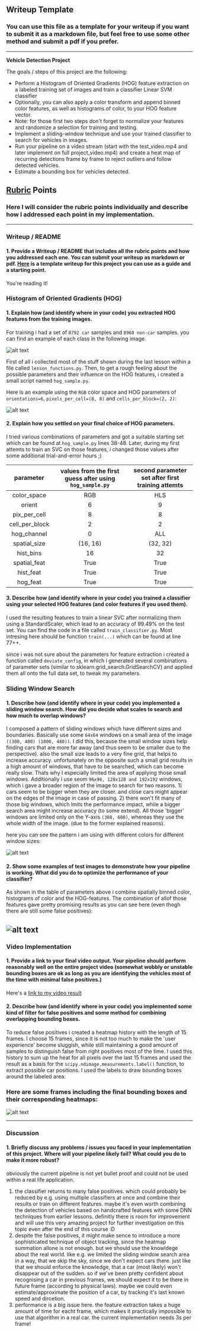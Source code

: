 ## Writeup Template
### You can use this file as a template for your writeup if you want to submit it as a markdown file, but feel free to use some other method and submit a pdf if you prefer.

---

**Vehicle Detection Project**

The goals / steps of this project are the following:

* Perform a Histogram of Oriented Gradients (HOG) feature extraction on a labeled training set of images and train a classifier Linear SVM classifier
* Optionally, you can also apply a color transform and append binned color features, as well as histograms of color, to your HOG feature vector. 
* Note: for those first two steps don't forget to normalize your features and randomize a selection for training and testing.
* Implement a sliding-window technique and use your trained classifier to search for vehicles in images.
* Run your pipeline on a video stream (start with the test_video.mp4 and later implement on full project_video.mp4) and create a heat map of recurring detections frame by frame to reject outliers and follow detected vehicles.
* Estimate a bounding box for vehicles detected.

[//]: # (Image References)
[image1]: ./examples/car_not_car.png
[image2]: ./examples/HOG_example.png
[image3]: ./examples/sliding_window_pattern.png
[image4]: ./examples/sliding_window_results.png
[image5]: ./examples/bboxes_and_heat.png
[video1]: ./project_video.mp4

## [Rubric](https://review.udacity.com/#!/rubrics/513/view) Points
### Here I will consider the rubric points individually and describe how I addressed each point in my implementation.  

---
### Writeup / README

#### 1. Provide a Writeup / README that includes all the rubric points and how you addressed each one.  You can submit your writeup as markdown or pdf.  [Here](https://github.com/udacity/CarND-Vehicle-Detection/blob/master/writeup_template.md) is a template writeup for this project you can use as a guide and a starting point.  

You're reading it!

### Histogram of Oriented Gradients (HOG)

#### 1. Explain how (and identify where in your code) you extracted HOG features from the training images.

For training i had a set of `8792 car` samples and `8968 non-car` samples. you can find an example of each class in the following image.

![alt text][image1]

First of all i collected most of the stuff shown during the last lesson within a file called `lesson_functions.py`.
Then, to get a rough feeling about the possible parameters and their influence on the HOG features, i created a small script named `hog_sample.py`.

Here is an example using the `RGB` color space and HOG parameters of `orientations=6`, `pixels_per_cell=(8, 8)` and `cells_per_block=(2, 2)`:

![alt text][image2]


#### 2. Explain how you settled on your final choice of HOG parameters.

I tried various combinations of parameters and got a suitable starting set which can be found at `hog_sample.py` lines 38-48. Later, during my first attemts to train an SVC on those features, i changed those values after some additional trial-and-error hours ;)

| parameter         		| values from the first guess	after using `hog_sample.py`| second parameter set after first training attemts |
|:---------------------:|:---------------:|:---------------:|
| color_space |	RGB | HLS 	|
| orient |	6 | 9	|
| pix_per_cell |  8	| 8	|
| cell_per_block |  2	| 2	|
| hog_channel | 0	| ALL	|
| spatial_size |  (16, 16)	| (32, 32)	|
| hist_bins | 16	| 32	|
| spatial_feat | True	| True	|
| hist_feat |	True | True	|
| hog_feat | True	| True	|


#### 3. Describe how (and identify where in your code) you trained a classifier using your selected HOG features (and color features if you used them).

I used the resulting features to train a linear SVC after normalizing them using a StandardScaler, which lead to an accuracy of 99.49% on the test set. You can find the code in a file called `train_classifier.py`. Most intresing here should be function `train(...)` which can be found at line 77++.

since i was not sure about the parameters for feature extraction i created a function called `deviate_config`, in which i generated several combinations of parameter sets (similar to sklearn.grid_search.GridSearchCV) and applied them all onto the full data set, to tweak my parameters.


### Sliding Window Search

#### 1. Describe how (and identify where in your code) you implemented a sliding window search.  How did you decide what scales to search and how much to overlap windows?

I composed a pattern of sliding windows which have different sizes and boundaries. Basically use some `64x64` windows on a small area of the image `((300, 400) (1000, 480))`. I did this, because the small window sizes help finding cars that are more far away (and thus seem to be smaller due to the perspective). also the small size leads to a very fine grid, that helps to increase accuracy. unfortunately on the opposite such a small grid results in a high amount of windows, that have to be searched, which can become really slow. Thats why I especially limited the area of applying those small windows.
Additionally i use seom `96x96, 128x128 and 192x192` windows, which i gave a broader region of the image to search for two reasons. 1) cars seem to be bigger when they are closer. and close cars might appear on the edges of the image in case of passing. 2) there won't fit many of those big windows, which lmits the performance impact, while a bigger search area might increase accuracy (to some extend).
All those 'bigger' windows are limited only on the Y-axis `(380, 600)`, whereas they use the whole width of the image. (due to the former explained reasons).

here you can see the pattern i am using with different colors for different window sizes:

![alt text][image3]

#### 2. Show some examples of test images to demonstrate how your pipeline is working.  What did you do to optimize the performance of your classifier?

As shown in the table of parameters above i combine spatially binned color, histograms of color and the HOG-features. The combination of allof those features gave pretty promising results as you can see here (even thogh there are still some false positives):

![alt text][image4]
---

### Video Implementation

#### 1. Provide a link to your final video output.  Your pipeline should perform reasonably well on the entire project video (somewhat wobbly or unstable bounding boxes are ok as long as you are identifying the vehicles most of the time with minimal false positives.)

Here's a [link to my video result](./project_video.mp4)


#### 2. Describe how (and identify where in your code) you implemented some kind of filter for false positives and some method for combining overlapping bounding boxes.

To reduce false positives i created a heatmap history with the length of 15 frames. I choose 15 frames, since it is not too much to make the 'user experience' become sluggish, while still maintaining a good amount of samples to distinguish false from right positives most of the time.
I used this history to sum up the heat for all pixels over the last 15 frames and used the result as a basis for the `scipy.ndimage.measurements.label()` function, to extract possible car positions. I used the labels to draw bounding boxes around the labeled area.


### Here are some frames including the final bounding boxes and their corresponding heatmaps:

![alt text][image5]


---

### Discussion

#### 1. Briefly discuss any problems / issues you faced in your implementation of this project.  Where will your pipeline likely fail?  What could you do to make it more robust?

obviously the current pipeline is not yet bullet proof and could not be used within a real life application.
1) the classifier returns to many false positives. which could probably be reduced by e.g. using multiple classifiers at once and combine their results or train on different features. maybe it's even worth combining the detection of vehicles based on handcrafted features with some DNN techniques from earlier lessons.
definitly there is room for improvement and will use this very amazing project for further investigation on this topic even after the end of this course :D
2) despite the false positives, it might make sence to introduce a more sophisticated technique of object tracking, since the heatmap summation allone is not enough. but we should use the knowldege about the real world. like e.g. we limited the sliding window search area in a way, that we skip the sky, since we don't expect cars there. just like that we should enforce the knowledge, that a car (most likely) won't disappear out of the sudden. so if we've been pretty confident about recognising a car in previous frames, we should expect it to be there in future frame (according to physical laws). maybe we could even estimate/approximate the position of a car, by tracking it's last known speed and dircetion.
3) performance is a big issue here. the feature extraction takes a huge amount of time for eacht frame, which makes it practically impossible to use that algorithm in a real car. the current implementation needs 3s per frame!
